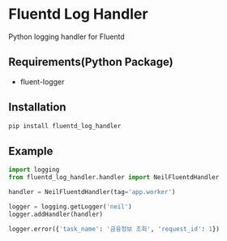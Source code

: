 # Fluentd Log Handler

Python logging handler for Fluentd

## Requirements(Python Package)

- fluent-logger

## Installation

```bash
pip install fluentd_log_handler
```

## Example

```python
import logging
from fluentd_log_handler.handler import NeilFluentdHandler

handler = NeilFluentdHandler(tag='app.worker')

logger = logging.getLogger('neil')
logger.addHandler(handler)

logger.error({'task_name': '금융정보 조회', 'request_id': 1})
```
